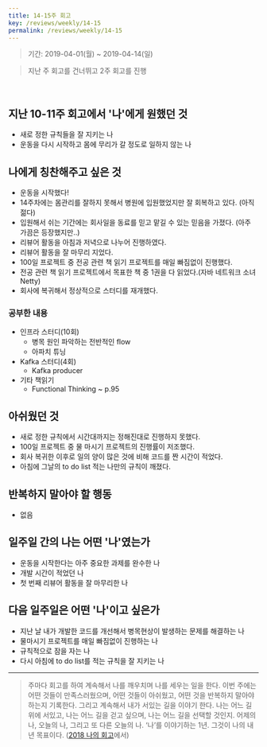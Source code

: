 ```yaml
---
title: 14-15주 회고
key: /reviews/weekly/14-15
permalink: /reviews/weekly/14-15
---
```


> 기간: 2019-04-01(월) ~ 2019-04-14(일)

> 지난 주 회고를 건너뛰고 2주 회고를 진행
<br/>

<!--more-->

## 지난 10-11주 회고에서 '나'에게 원했던 것
- 새로 정한 규칙들을 잘 지키는 나
- 운동을 다시 시작하고 몸에 무리가 갈 정도로 일하지 않는 나

## 나에게 칭찬해주고 싶은 것
- 운동을 시작했다!
- 14주차에는 몸관리를 잘하지 못해서 병원에 입원했었지만 잘 회복하고 있다. (아직 젊다)
- 입원해서 쉬는 기간에는 회사일을 동료를 믿고 맡길 수 있는 믿음을 가졌다. (아주 가끔은 등장했지만..)
- 리뷰어 활동을 아침과 저녁으로 나누어 진행하였다.
- 리뷰어 활동을 잘 마무리 지었다.
- 100일 프로젝트 중 전공 관련 책 읽기 프로젝트를 매일 빠짐없이 진행했다.
- 전공 관련 책 읽기 프로젝트에서 목표한 책 중 1권을 다 읽었다.(자바 네트워크 소녀 Netty)
- 회사에 복귀해서 정상적으로 스터디를 재개했다.

### 공부한 내용
- 인프라 스터디(10회)
  - 병목 원인 파악하는 전반적인 flow
  - 아파치 튜닝
- Kafka 스터디(4회)
  - Kafka producer
- 기타 책읽기
  - Functional Thinking ~ p.95

## 아쉬웠던 것
- 새로 정한 규칙에서 시간대까지는 정해진대로 진행하지 못했다.
- 100일 프로젝트 중 물 마시기 프로젝트의 진행률이 저조했다.
- 회사 복귀한 이후로 일의 양이 많은 것에 비해 코드를 짠 시간이 적었다.
- 아침에 그날의 to do list 적는 나만의 규칙이 깨졌다.

## 반복하지 말아야 할 행동
- 없음

## 일주일 간의 나는 어떤 '나'였는가
- 운동을 시작한다는 아주 중요한 과제를 완수한 나
- 개발 시간이 적었던 나
- 첫 번째 리뷰어 활동을 잘 마무리한 나

## 다음 일주일은 어떤 '나'이고 싶은가
- 지난 날 내가 개발한 코드를 개선해서 병목현상이 발생하는 문제를 해결하는 나
- 물마시기 프로젝트를 매일 빠짐없이 진행하는 나
- 규칙적으로 잠을 자는 나
- 다시 아침에 to do list를 적는 규칙을 잘 지키는 나


----

> 주마다 회고를 하여 계속해서 나를 깨우치며 나를 세우는 일을 한다. 이번 주에는 어떤 것들이 만족스러웠으며, 어떤 것들이 아쉬웠고, 어떤 것을 반복하지 말아야 하는지 기록한다. 그리고 계속해서 내가 서있는 길을 이야기 한다. 나는 어느 길 위에 서있고, 나는 어느 길을 걷고 싶으며, 나는 어느 길을 선택할 것인지. 어제의 나, 오늘의 나, 그리고 또 다른 오늘의 나. ‘나’를 이야기하는 1년. 그것이 나의 내년 목표이다. ([2018 나의 회고](https://ssosso.github.io/2018/12/30/2018-%EB%82%98%EC%9D%98-%ED%9A%8C%EA%B3%A0.html)에서)
